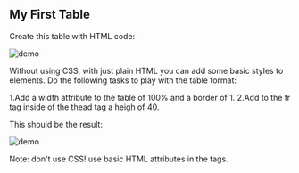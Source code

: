 ## My First Table

Create this table with HTML code:

![demo](http://i.imgur.com/jeaIWYJ.png)

Without using CSS, with just plain HTML you can add some basic styles to elements.
Do the following tasks to play with the table format:

1.Add a width attribute to the table of 100% and a border of 1.
2.Add to the tr tag inside of the thead tag a heigh of 40.

This should be the result:

![demo](http://i.imgur.com/y02Cpvs.png)

Note: don't use CSS! use basic HTML attributes in the tags.